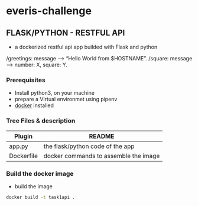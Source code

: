 # everis-challenge

## FLASK/PYTHON - RESTFUL API

* a dockerized restful api app builded with Flask and python 

/greetings: message —> “Hello World from $HOSTNAME”.
/square: message —>  number: X, square: Y.

### Prerequisites
 - Install python3,  on your machine
 - prepare a Virtual environmet using pipenv
 - [docker] installed 

 ### Tree Files & description

| Plugin | README |
| ------ | ------ |
| app.py | the flask/python code of the app |
| Dockerfile | docker commands to assemble the image |


### Build the docker image
- build the image
```sh
docker build -t task1api .
```

[docker]: <https://www.docker.com/products>